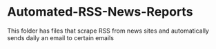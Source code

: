 # Automated-RSS-News-Reports
This folder has files that scrape RSS from news sites and automatically sends daily an email to certain emails